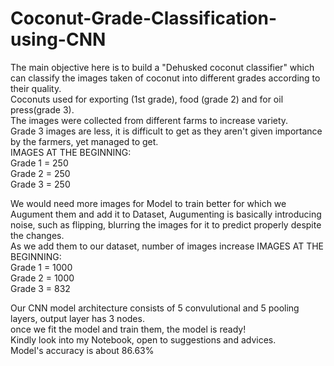 # Coconut-Grade-Classification-using-CNN

The main objective here is to build a "Dehusked coconut classifier" which can classify the images taken of coconut into different grades according to their quality. <br />
Coconuts used for exporting (1st grade), food (grade 2) and for oil press(grade 3).<br />
The images were collected from different farms to increase variety. <br />
Grade 3 images are less, it is difficult to get as they aren't given importance by the farmers, yet managed to get. <br />
IMAGES AT THE BEGINNING:<br />
  Grade 1 = 250<br />
  Grade 2 = 250<br />
  Grade 3 = 250<br />
  
We would need more images for Model to train better for which we Augument them and add it to Dataset, Augumenting is basically introducing noise, such as flipping, blurring the images for it to predict properly despite the changes.
<br />
As we add them to our dataset, number of images increase
IMAGES AT THE BEGINNING:<br />
  Grade 1 = 1000<br />
  Grade 2 = 1000<br />
  Grade 3 = 832<br />
  
  Our CNN model architecture consists of 5 convulutional and 5 pooling layers, output layer has 3 nodes. <br />
  once we fit the model and train them, the model is ready! <br />
  Kindly look into my Notebook, open to suggestions and advices. <br />
  Model's accuracy is about 86.63%

  
 
